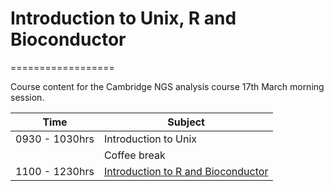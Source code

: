 # Introduction to Unix, R and Bioconductor
==================

Course content for the Cambridge NGS analysis course 17th March morning session.


| Time          | Subject                                           |
|---------------|------------------------------------------------|
| 0930 - 1030hrs| Introduction to Unix                             |
|               | Coffee break                                          |
| 1100 - 1230hrs| [Introduction to R and Bioconductor](https://github.com/jelena121/NGS_analysis_icipe/blob/master/day%201/SequencingTechs.pdf?raw=true) |

